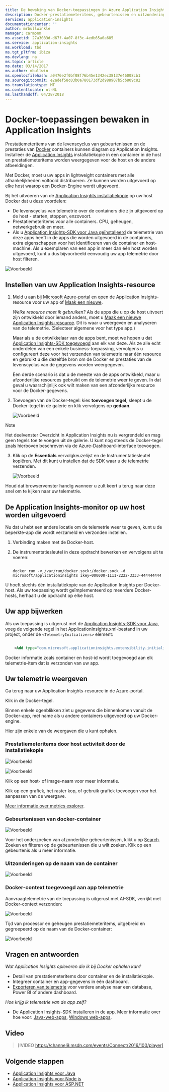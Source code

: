 ```yaml
---
title: De bewaking van Docker-toepassingen in Azure Application Insights | Microsoft Docs
description: Docker-prestatiemeteritems, gebeurtenissen en uitzonderingen kunnen worden weergegeven op de Application Insights, samen met de telemetrie van de beperkte apps.
services: application-insights
documentationcenter: ''
author: mrbullwinkle
manager: carmonm
ms.assetid: 27a3083d-d67f-4a07-8f3c-4edb65a0a685
ms.service: application-insights
ms.workload: tbd
ms.tgt_pltfrm: ibiza
ms.devlang: na
ms.topic: article
ms.date: 03/14/2017
ms.author: mbullwin
ms.openlocfilehash: a0476e2f0bf08f76b45e1342ec38137e46008cb1
ms.sourcegitcommit: e2adef58c03b0a780173df2d988907b5cb809c82
ms.translationtype: MT
ms.contentlocale: nl-NL
ms.lasthandoff: 04/28/2018
---
```

# <a name="monitor-docker-applications-in-application-insights"></a>Docker-toepassingen bewaken in Application Insights
Prestatiemeteritems van de levenscyclus van gebeurtenissen en de prestaties van [Docker](https://www.docker.com/) containers kunnen diagram op Application Insights. Installeer de [Application Insights](https://hub.docker.com/r/microsoft/applicationinsights/) installatiekopie in een container in de host en prestatiemeteritems worden weergegeven voor de host en de andere afbeeldingen.

Met Docker, moet u uw apps in lightweight containers met alle afhankelijkheden voltooid distribueren. Ze kunnen worden uitgevoerd op elke host waarop een Docker-Engine wordt uitgevoerd.

Bij het uitvoeren van de [Application Insights installatiekopie](https://hub.docker.com/r/microsoft/applicationinsights/) op uw host Docker dat u deze voordelen:

* De levenscyclus van telemetrie over de containers die zijn uitgevoerd op de host - starten, stoppen, enzovoort.
* Prestatiemeteritems voor alle containers. CPU, geheugen, netwerkgebruik en meer.
* Als u [Application Insights-SDK voor Java geïnstalleerd](app-insights-java-live.md) de telemetrie van deze apps heeft in de apps die worden uitgevoerd in de containers, extra eigenschappen voor het identificeren van de container en host-machine. Als u exemplaren van een app in meer dan één host worden uitgevoerd, kunt u dus bijvoorbeeld eenvoudig uw app telemetrie door host filteren.

![Voorbeeld](./media/app-insights-docker/00.png)

## <a name="set-up-your-application-insights-resource"></a>Instellen van uw Application Insights-resource
1. Meld u aan bij [Microsoft Azure-portal](https://azure.com) en open de Application Insights-resource voor uw app of [Maak een nieuwe](app-insights-create-new-resource.md). 
   
    *Welke resource moet ik gebruiken?* Als de apps die u op de host uitvoert zijn ontwikkeld door iemand anders, moet u [Maak een nieuwe Application Insights-resource](app-insights-create-new-resource.md). Dit is waar u weergeven en analyseren van de telemetrie. (Selecteer algemene voor het type app.)
   
    Maar als u de ontwikkelaar van de apps bent, moet we hopen u dat [Application Insights-SDK toegevoegd](app-insights-java-live.md) aan elk van deze. Als ze alle echt onderdelen van een enkele business-toepassing, vervolgens u configureert deze voor het verzenden van telemetrie naar één resource en gebruikt u die dezelfde bron om de Docker en prestaties van de levenscyclus van de gegevens worden weergegeven. 
   
    Een derde scenario is dat u de meeste van de apps ontwikkeld, maar u afzonderlijke resources gebruikt om de telemetrie weer te geven. In dat geval u waarschijnlijk ook wilt maken van een afzonderlijke resource voor de Docker-gegevens. 
2. Toevoegen van de Docker-tegel: kies **toevoegen tegel**, sleept u de Docker-tegel in de galerie en klik vervolgens op **gedaan**. 
   
    ![Voorbeeld](./media/app-insights-docker/03.png)

> [!NOTE]
> Het deelvenster Overzicht in Application Insights nu is vergrendeld en mag geen tegels toe te voegen uit de galerie. U kunt nog steeds de Docker-tegel zoals hierboven beschreven via de Azure-Dashboard-interface toevoegen.

3. Klik op de **Essentials** vervolgkeuzelijst en de Instrumentatiesleutel kopiëren. Met dit kunt u instellen dat de SDK waar u de telemetrie verzenden.

    ![Voorbeeld](./media/app-insights-docker/02-props.png)

Houd dat browservenster handig wanneer u zult keert u terug naar deze snel om te kijken naar uw telemetrie.

## <a name="run-the-application-insights-monitor-on-your-host"></a>De Application Insights-monitor op uw host worden uitgevoerd
Nu dat u hebt een andere locatie om de telemetrie weer te geven, kunt u de beperkte-app die wordt verzameld en verzonden instellen.

1. Verbinding maken met de Docker-host. 
2. De instrumentatiesleutel in deze opdracht bewerken en vervolgens uit te voeren:
   
   ```
   
   docker run -v /var/run/docker.sock:/docker.sock -d microsoft/applicationinsights ikey=000000-1111-2222-3333-444444444
   ```

U hoeft slechts één installatiekopie van de Application Insights per Docker-host. Als uw toepassing wordt geïmplementeerd op meerdere Docker-hosts, herhaalt u de opdracht op elke host.

## <a name="update-your-app"></a>Uw app bijwerken
Als uw toepassing is uitgerust met de [Application Insights-SDK voor Java](app-insights-java-get-started.md), voeg de volgende regel in het ApplicationInsights.xml-bestand in uw project, onder de `<TelemetryInitializers>` element:

```xml

    <Add type="com.microsoft.applicationinsights.extensibility.initializer.docker.DockerContextInitializer"/> 
```

Docker informatie zoals container en host-id wordt toegevoegd aan elk telemetrie-item dat is verzonden van uw app.

## <a name="view-your-telemetry"></a>Uw telemetrie weergeven
Ga terug naar uw Application Insights-resource in de Azure-portal.

Klik in de Docker-tegel.

Binnen enkele ogenblikken ziet u gegevens die binnenkomen vanuit de Docker-app, met name als u andere containers uitgevoerd op uw Docker-engine.

Hier zijn enkele van de weergaven die u kunt ophalen.

### <a name="perf-counters-by-host-activity-by-image"></a>Prestatiemeteritems door host activiteit door de installatiekopie
![Voorbeeld](./media/app-insights-docker/10.png)

![Voorbeeld](./media/app-insights-docker/11.png)

Klik op een host- of image-naam voor meer informatie.

Klik op een grafiek, het raster kop, of gebruik grafiek toevoegen voor het aanpassen van de weergave. 

[Meer informatie over metrics explorer](app-insights-metrics-explorer.md).

### <a name="docker-container-events"></a>Gebeurtenissen van docker-container
![Voorbeeld](./media/app-insights-docker/13.png)

Voor het onderzoeken van afzonderlijke gebeurtenissen, klikt u op [Search](app-insights-diagnostic-search.md). Zoeken en filteren op de gebeurtenissen die u wilt zoeken. Klik op een gebeurtenis als u meer informatie.

### <a name="exceptions-by-container-name"></a>Uitzonderingen op de naam van de container
![Voorbeeld](./media/app-insights-docker/14.png)

### <a name="docker-context-added-to-app-telemetry"></a>Docker-context toegevoegd aan app telemetrie
Aanvraagtelemetrie van de toepassing is uitgerust met AI-SDK, verrijkt met Docker-context verzonden:

![Voorbeeld](./media/app-insights-docker/16.png)

Tijd van processor en geheugen prestatiemeteritems, uitgebreid en gegroepeerd op de naam van de Docker-container:

![Voorbeeld](./media/app-insights-docker/15.png)

## <a name="q--a"></a>Vragen en antwoorden
*Wat Application Insights opleveren die ik bij Docker ophalen kan?*

* Detail van prestatiemeteritems door container en de installatiekopie.
* Integreer container en app-gegevens in één dashboard.
* [Exporteren van telemetrie](app-insights-export-telemetry.md) voor verdere analyse naar een database, Power BI of andere dashboard.

*Hoe krijg ik telemetrie van de app zelf?*

* De Application Insights-SDK installeren in de app. Meer informatie over hoe voor: [Java-web-apps](app-insights-java-get-started.md), [Windows web-apps](app-insights-asp-net.md).

## <a name="video"></a>Video

> [!VIDEO https://channel9.msdn.com/events/Connect/2016/100/player]

## <a name="next-steps"></a>Volgende stappen

* [Application Insights voor Java](app-insights-java-get-started.md)
* [Application Insights voor Node.js](app-insights-nodejs.md)
* [Application Insights voor ASP.NET](app-insights-asp-net.md)
